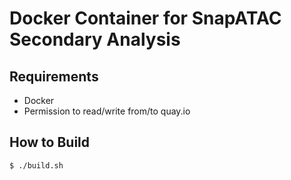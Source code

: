 # Docker Container for SnapATAC Secondary Analysis

## Requirements

- Docker
- Permission to read/write from/to quay.io

## How to Build

```bash
$ ./build.sh
```
